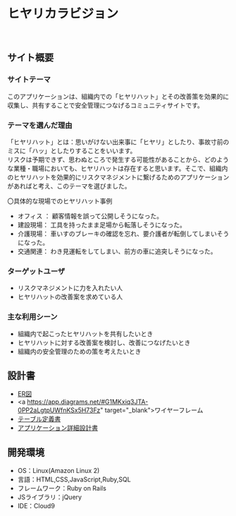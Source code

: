 # ヒヤリカラビジョン
​
## サイト概要
### サイトテーマ
このアプリケーションは、組織内での「ヒヤリハット」とその改善策を効果的に収集し、共有することで安全管理につなげるコミュニティサイトです。

### テーマを選んだ理由
「ヒヤリハット」とは：思いがけない出来事に「ヒヤリ」としたり、事故寸前のミスに「ハッ」としたりすることをいいます。<br>
リスクは予期できず、思わぬところで発生する可能性があることから、どのような業種・職場においても、ヒヤリハットは存在すると思います。そこで、組織内のヒヤリハットを効果的にリスクマネジメントに繋げるためのアプリケーションがあればと考え、このテーマを選びました。

〇具体的な現場でのヒヤリハット事例
- オフィス ：
顧客情報を誤って公開しそうになった。
- 建設現場：
工具を持ったまま足場から転落しそうになった。
- 介護現場：
車いすのブレーキの確認を忘れ、要介護者が転倒してしまいそうになった。
- 交通関連：
わき見運転をしてしまい、前方の車に追突しそうになった。

### ターゲットユーザ
- ​リスクマネジメントに力を入れたい人
- ヒヤリハットの改善案を求めている人

### 主な利用シーン
- 組織内で起こったヒヤリハットを共有したいとき
- ヒヤリハットに対する改善案を検討し、改善につなげたいとき
- 組織内の安全管理のための策を考えたいとき
​
## 設計書
- <a href="https://app.diagrams.net/#G1LEKCkGfB3jrvRiZKjx4vBj99lTSqvA6t" target="_blank">ER図</a>
- <a https://app.diagrams.net/#G1MKxiq3JTA-0PP2aLgtpUWfnKSx5H73Fz" target="_blank">ワイヤーフレーム</a>
- <a href="https://docs.google.com/spreadsheets/d/18cjYNkvnw-Y11Hge7jnl8g6BHBHD6zC10G_JVxhhjBs/edit#gid=0" target="_blank">テーブル定義書</a>
- <a href="https://docs.google.com/spreadsheets/d/1jgfWGQTVGRKLVipoLx7J7eTWM6_rCRKSo8B03JyyQGE/edit#gid=0" target="_blank">アプリケーション詳細設計書</a>
​
## 開発環境
- OS：Linux(Amazon Linux 2)
- 言語：HTML,CSS,JavaScript,Ruby,SQL
- フレームワーク：Ruby on Rails
- JSライブラリ：jQuery
- IDE：Cloud9